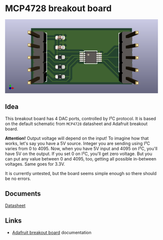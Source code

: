 # MCP4728 breakout board

![MCP4728 breakout board](/MCP4728_breakout/img/mcp4728.png?raw=true)

## Idea

This breakout board has 4 DAC ports, controlled by I²C protocol. It is based on the default schematic from `MCP4728` datasheet and Adafruit breakout board.

**Attention!** Output voltage will depend on the input! To imagine how that works, let's say you have a 5V source. Integer you are sending using I²C varies from 0 to 4095. Now, when you have 5V input and 4095 on I²C, you'll have 5V on the output. If you set 0 on I²C, you'll get zero voltage. But you can put any value between 0 and 4095, too, getting all possible in-between voltages. Same goes for 3.3V.

It is currently untested, but the board seems simple enough so there should be no errors.

## Documents

[Datasheet](https://ww1.microchip.com/downloads/en/DeviceDoc/22187E.pdf)

## Links

* [Adafruit breakout board](https://learn.adafruit.com/adafruit-mcp4728-i2c-quad-dac/downloads) documentation
